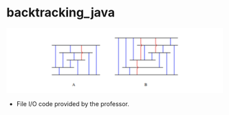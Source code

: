 # backtracking_java
![](https://github.com/shubh-sohi/backtracking_java/blob/master/SC1.png)
* File  I/O code provided by the professor.
